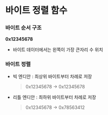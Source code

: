 # 바이트 정렬 함수   

### 바이트 순서 구조   
**0x12345678**
* 바이트 데이터에서는 왼쪽이 가장 큰자리 수 위치
     
### 바이트 정렬   
* 빅 엔디안 : 최상위 바이트부터 차례로 저장
  > 0x12345678 -> 0x12345678
* 리틀 엔디안 : 최하위 바이트부터 차례로 저장
  > 0x12345678 -> 0x78563412
